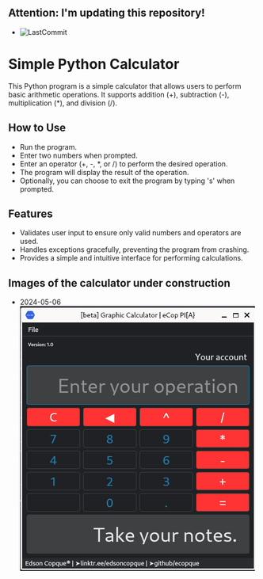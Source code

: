 ## Attention: **I'm updating this repository!**
- ![LastCommit](https://img.shields.io/github/last-commit/ecopque/basic_calculator?logo=python&logoColor=white&label=Last+update&color=9bf12&&style=flat)&nbsp;

# Simple Python Calculator

This Python program is a simple calculator that allows users to perform basic arithmetic operations. It supports addition (+), subtraction (-), multiplication (*), and division (/).

## How to Use

- Run the program.
- Enter two numbers when prompted.
- Enter an operator (+, -, *, or /) to perform the desired operation.
- The program will display the result of the operation.
- Optionally, you can choose to exit the program by typing 's' when prompted.

## Features

- Validates user input to ensure only valid numbers and operators are used.
- Handles exceptions gracefully, preventing the program from crashing.
- Provides a simple and intuitive interface for performing calculations.

## Images of the calculator under construction
- 2024-05-06&nbsp;
![2024-05-06](https://github.com/ecopque/basic_calculator/blob/main/files/2024-05-06_-_calculator.png)

